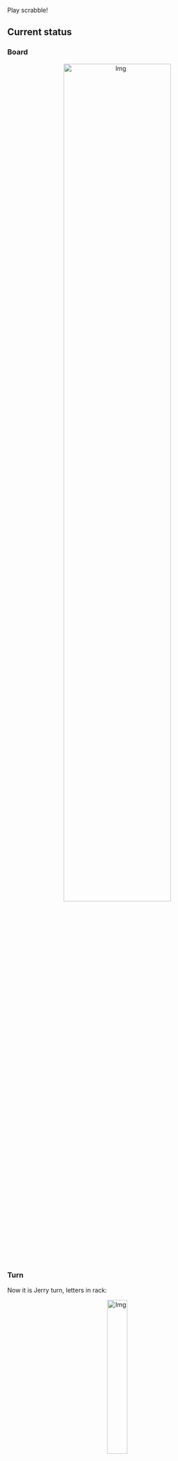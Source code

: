 
Play scrabble!
## Current status
### Board
<p align="center">
<img src="https://raw.githubusercontent.com/radosz99/radosz99/main/board.png" width=70% alt="Img"/>
    </p>
    
### Turn
Now it is Jerry turn, letters in rack:
<p align="center">
<img src="https://raw.githubusercontent.com/radosz99/radosz99/main/rack.png" width=30% alt="Img"/>
</p>

### Game score
| Id | Player name | Points |
  | - | - | - |  
|0 | Tom | 66
|1 | Jerry | 28
## Make the move
Make the move and insert the letters by creating an [issue](https://github.com/radosz99/radosz99/issues/new?title=scrabble%7Cmove%7C7%3AA%3ARIDE&body=Just+push+%27Submit+new+issue%27+or+update+with+your+move.) according to the rules or...

## Possibly best moves  
Are you sure? :smiling_imp: :smiling_imp: :smiling_imp:
<details>
  <summary>Spoiler warning!</summary>
  
  | Id | Move | Issue link | Points |
  | - | - | - | - |  
|1| 4:K:topic | [scrabble&#124;move&#124;4:K:topic](https://github.com/radosz99/radosz99/issues/new?title=scrabble%7Cmove%7C4%3AK%3Atopic&body=Just+push+%27Submit+new+issue%27+or+update+with+your+move.) | 18 
|2| 4:K:coper | [scrabble&#124;move&#124;4:K:coper](https://github.com/radosz99/radosz99/issues/new?title=scrabble%7Cmove%7C4%3AK%3Acoper&body=Just+push+%27Submit+new+issue%27+or+update+with+your+move.) | 18 
|3| 3:I:prize | [scrabble&#124;move&#124;3:I:prize](https://github.com/radosz99/radosz99/issues/new?title=scrabble%7Cmove%7C3%3AI%3Aprize&body=Just+push+%27Submit+new+issue%27+or+update+with+your+move.) | 16 
|4| 4:K:cope | [scrabble&#124;move&#124;4:K:cope](https://github.com/radosz99/radosz99/issues/new?title=scrabble%7Cmove%7C4%3AK%3Acope&body=Just+push+%27Submit+new+issue%27+or+update+with+your+move.) | 16 
|5| 3:I:prez | [scrabble&#124;move&#124;3:I:prez](https://github.com/radosz99/radosz99/issues/new?title=scrabble%7Cmove%7C3%3AI%3Aprez&body=Just+push+%27Submit+new+issue%27+or+update+with+your+move.) | 15 
|6| 3:J:pize | [scrabble&#124;move&#124;3:J:pize](https://github.com/radosz99/radosz99/issues/new?title=scrabble%7Cmove%7C3%3AJ%3Apize&body=Just+push+%27Submit+new+issue%27+or+update+with+your+move.) | 15 
|7| 3:L:zite | [scrabble&#124;move&#124;3:L:zite](https://github.com/radosz99/radosz99/issues/new?title=scrabble%7Cmove%7C3%3AL%3Azite&body=Just+push+%27Submit+new+issue%27+or+update+with+your+move.) | 14 
|8| 4:K:cop | [scrabble&#124;move&#124;4:K:cop](https://github.com/radosz99/radosz99/issues/new?title=scrabble%7Cmove%7C4%3AK%3Acop&body=Just+push+%27Submit+new+issue%27+or+update+with+your+move.) | 14 
|9| 4:K:toric | [scrabble&#124;move&#124;4:K:toric](https://github.com/radosz99/radosz99/issues/new?title=scrabble%7Cmove%7C4%3AK%3Atoric&body=Just+push+%27Submit+new+issue%27+or+update+with+your+move.) | 14 
|10| 4:K:toper | [scrabble&#124;move&#124;4:K:toper](https://github.com/radosz99/radosz99/issues/new?title=scrabble%7Cmove%7C4%3AK%3Atoper&body=Just+push+%27Submit+new+issue%27+or+update+with+your+move.) | 14 
</details>
    
## Latest moves

| Id | Type | Move / Letters to replace | Created words / New letters | Date | Points | Player | Who |
| - | - | - | - | - | - | - | - |
|2| INSERT | L:3:zooey | ['ZOOEY'] | 11/27/2022, 00:29:08 | 34 | Tom | [radosz99](github.com/radosz99) |
|1| INSERT | J:5:jedi | ['JEDI'] | 11/27/2022, 00:27:22 | 28 | Jerry | [radosz99](github.com/radosz99) |
|0| INSERT | 7:H:middy | ['MIDDY'] | 11/27/2022, 00:24:54 | 32 | Tom | [radosz99](github.com/radosz99) |